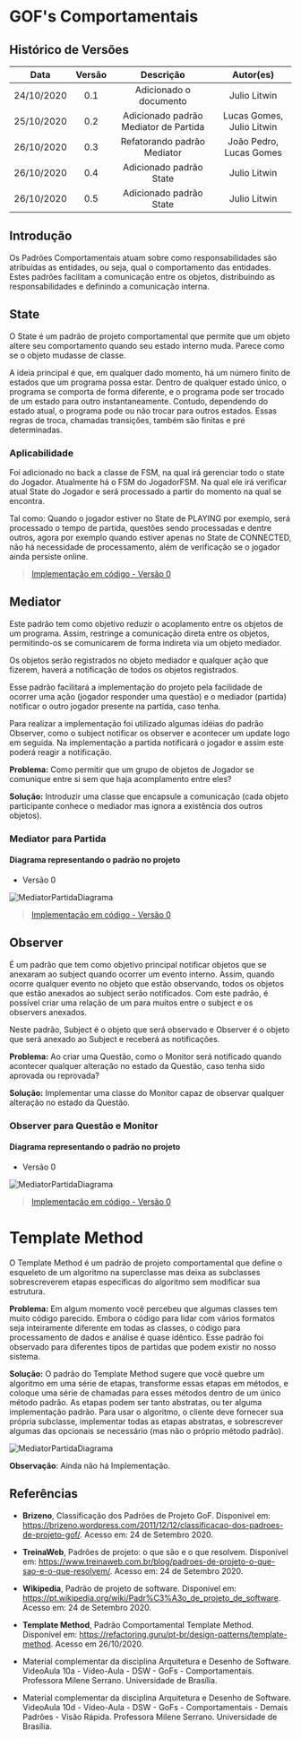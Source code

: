 # GOF's Comportamentais

## Histórico de Versões

|   Data   | Versão |           Descrição           |             Autor(es)              |
|:--------:|:------:|:-----------------------------:|:----------------------------------:|
| 24/10/2020 | 0.1 | Adicionado o documento | Julio Litwin |
| 25/10/2020 | 0.2 | Adicionado padrão Mediator de Partida | Lucas Gomes, Julio Litwin |
| 26/10/2020 | 0.3 | Refatorando padrão Mediator | João Pedro, Lucas Gomes|
| 26/10/2020 | 0.4 | Adicionado padrão State | Julio Litwin |
| 26/10/2020 | 0.5 | Adicionado padrão State | Julio Litwin |
## Introdução

Os Padrões Comportamentais atuam sobre como responsabilidades são atribuídas as entidades, ou seja, qual o comportamento das entidades. Estes padrões facilitam a comunicação entre os objetos, distribuindo as responsabilidades e definindo a comunicação interna.

## State
O State é um padrão de projeto comportamental que permite que um objeto altere seu comportamento quando seu estado interno muda. Parece como se o objeto mudasse de classe.

A ideia principal é que, em qualquer dado momento, há um número finito de estados que um programa possa estar. Dentro de qualquer estado único, o programa se comporta de forma diferente, e o programa pode ser trocado de um estado para outro instantaneamente. Contudo, dependendo do estado atual, o programa pode ou não trocar para outros estados. Essas regras de troca, chamadas transições, também são finitas e pré determinadas.

### Aplicabilidade
Foi adicionado no back a classe de FSM, na qual irá gerenciar todo o state do Jogador. Atualmente há o FSM do JogadorFSM. Na qual ele irá verificar atual State do Jogador e será processado a partir do momento na qual se encontra.

Tal como: Quando o jogador estiver no State de PLAYING por exemplo, será processado o tempo de partida, questões sendo processadas e dentre outros, agora por exemplo quando estiver apenas no State de CONNECTED, não há necessidade de processamento, além de verificação se o jogador ainda persiste online.

> [Implementação em código - Versão 0](./codigos/state_codigo_v0.md)

## Mediator
Este padrão tem como objetivo reduzir o acoplamento entre os objetos de um programa. Assim, restringe a comunicação direta entre os objetos, permitindo-os se comunicarem de forma indireta via um objeto mediador.

Os objetos serão registrados no objeto mediador e qualquer ação que fizerem, haverá a notificação de todos os objetos registrados. 

Esse padrão facilitará a implementação do projeto pela facilidade de ocorrer uma ação (jogador responder uma questão) e o mediador (partida) notificar o outro jogador presente na partida, caso tenha.

Para realizar a implementação foi utilizado algumas idéias do padrão Observer, como o subject notificar os observer e acontecer um update logo em seguida. Na implementação a partida notificará o jogador e assim este poderá reagir a notificação.

**Problema:** Como permitir que um grupo de objetos de Jogador se comunique entre si sem que haja acomplamento entre eles?

**Solução:** Introduzir uma classe que encapsule a comunicação (cada objeto participante conhece o mediador mas ignora a existência dos outros objetos).

### Mediator para Partida
#### Diagrama representando o padrão no projeto
- Versão 0

![MediatorPartidaDiagrama](../img/diagramas/mediator_pattern_partida_v0.png)

> [Implementação em código - Versão 0](./codigos/mediator_partida_codigo_v0.md)


## Observer
É um padrão que tem como objetivo principal notificar objetos que se anexaram ao subject quando ocorrer um evento interno. Assim, quando ocorre qualquer evento no objeto que estão observando, todos os objetos que estão anexados ao subject serão notificados. Com este padrão, é possível criar uma relação de um para muitos entre o subject e os observers anexados.

Neste padrão, Subject é o objeto que será observado e Observer é o objeto que será anexado ao Subject e receberá as notificações.

**Problema:** Ao criar uma Questão, como o Monitor será notificado quando acontecer qualquer alteração no estado da Questão, caso tenha sido aprovada ou reprovada?

**Solução:** Implementar uma classe do Monitor capaz de observar qualquer alteração no estado da Questão.

### Observer para Questão e Monitor
#### Diagrama representando o padrão no projeto
- Versão 0

![MediatorPartidaDiagrama](../img/diagramas/observer_pattern_questao_v0.png)

> [Implementação em código - Versão 0](./codigos/observer_questao_codigo_v0.md)


# Template Method
O Template Method é um padrão de projeto comportamental que define o esqueleto de um algoritmo na superclasse mas deixa as subclasses sobrescreverem etapas específicas do algoritmo sem modificar sua estrutura.

**Problema:** Em algum momento você percebeu que algumas classes tem muito código parecido. Embora o código para lidar com vários formatos seja inteiramente diferente em todas as classes, o código para processamento de dados e análise é quase idêntico. Esse padrão foi observado para diferentes tipos de partidas que podem existir no nosso sistema.

**Solução:** O padrão do Template Method sugere que você quebre um algoritmo em uma série de etapas, transforme essas etapas em métodos, e coloque uma série de chamadas para esses métodos dentro de um único método padrão. As etapas podem ser tanto abstratas, ou ter alguma implementação padrão. Para usar o algoritmo, o cliente deve fornecer sua própria subclasse, implementar todas as etapas abstratas, e sobrescrever algumas das opcionais se necessário (mas não o próprio método padrão).


![MediatorPartidaDiagrama](../img/diagramas/template_methodl.jpg)

**Observação**: Ainda não há Implementação.



## Referências

- **Brizeno**, Classificação dos Padrões de Projeto GoF. Disponível em: <https://brizeno.wordpress.com/2011/12/12/classificacao-dos-padroes-de-projeto-gof/>. Acesso em: 24 de Setembro 2020.

- **TreinaWeb**, Padrões de projeto: o que são e o que resolvem. Disponível em: <https://www.treinaweb.com.br/blog/padroes-de-projeto-o-que-sao-e-o-que-resolvem/>. Acesso em: 24 de Setembro 2020.

- **Wikipedia**, Padrão de projeto de software. Disponível em: <https://pt.wikipedia.org/wiki/Padr%C3%A3o_de_projeto_de_software>. Acesso em: 24 de Setembro 2020.

- **Template Method**, Padrão Comportamental Template Method. Disponível em: <https://refactoring.guru/pt-br/design-patterns/template-method>. Acesso em 26/10/2020.

- Material complementar da disciplina Arquitetura e Desenho de Software. VideoAula 10a - Vídeo-Aula - DSW - GoFs - Comportamentais. Professora Milene Serrano. Universidade de Brasília.

- Material complementar da disciplina Arquitetura e Desenho de Software. VideoAula 10d - Vídeo-Aula - DSW - GoFs - Comportamentais - Demais Padrões - Visão Rápida. Professora Milene Serrano. Universidade de Brasília.